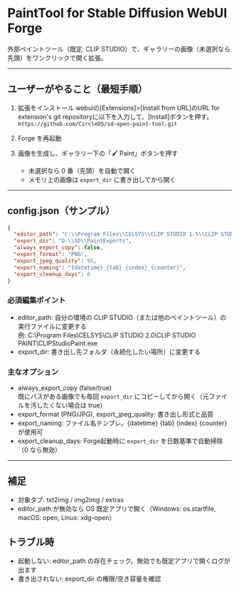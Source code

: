 # PaintTool for Stable Diffusion WebUI Forge

外部ペイントツール（既定: CLIP STUDIO）で、ギャラリーの画像（未選択なら先頭）をワンクリックで開く拡張。

---

## ユーザーがやること（最短手順）

1. 拡張をインストール
   webuiの[Extensions]>[Install from URL]のURL for extension's git repositoryに以下を入力して、[Install]ボタンを押す。
   `https://github.com/CircleD5/sd-open-paint-tool.git`

3. Forge を再起動

4. 画像を生成し、ギャラリー下の「🖌️ Paint」ボタンを押す  
   - 未選択なら 0 番（先頭）を自動で開く  
   - メモリ上の画像は `export_dir` に書き出してから開く

---

## config.json（サンプル）
```json
{
  "editor_path": "C:\\Program Files\\CELSYS\\CLIP STUDIO 1.5\\CLIP STUDIO PAINT\\CLIPStudioPaint.exe",
  "export_dir": "D:\\SD\\PaintExports",
  "always_export_copy": false,
  "export_format": "PNG",
  "export_jpeg_quality": 95,
  "export_naming": "{datetime}_{tab}_{index}_{counter}",
  "export_cleanup_days": 0
}
```

### 必須編集ポイント
- editor_path: 自分の環境の CLIP STUDIO（または他のペイントツール）の実行ファイルに変更する  
  例: C:\\Program Files\\CELSYS\\CLIP STUDIO 2.0\\CLIP STUDIO PAINT\\CLIPStudioPaint.exe
- export_dir: 書き出し先フォルダ（永続化したい場所）に変更する

### 主なオプション
- always_export_copy (false/true)  
  既にパスがある画像でも毎回 `export_dir` にコピーしてから開く（元ファイルを汚したくない場合は true）
- export_format (PNG/JPG), export_jpeg_quality: 書き出し形式と品質
- export_naming: ファイル名テンプレ。{datetime} {tab} {index} {counter} が使用可
- export_cleanup_days: Forge起動時に `export_dir` を日数基準で自動掃除（0 なら無効）

---

## 補足
- 対象タブ: txt2img / img2img / extras  
- editor_path が無効なら OS 既定アプリで開く（Windows: os.startfile, macOS: open, Linux: xdg-open）

## トラブル時
- 起動しない: editor_path の存在チェック。無効でも既定アプリで開くログが出ます
- 書き出されない: export_dir の権限/空き容量を確認
